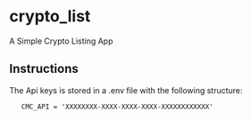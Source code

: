 # crypto_list

A Simple Crypto Listing App

## Instructions

The Api keys is stored in a .env file with the following structure:
```dotenv
   CMC_API = 'XXXXXXXX-XXXX-XXXX-XXXX-XXXXXXXXXXXX'
   ```
